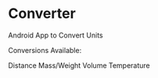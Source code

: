 Converter
=========

Android App to Convert Units

Conversions Available:

  Distance
  Mass/Weight
  Volume
  Temperature
